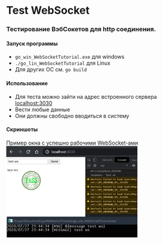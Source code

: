 # Test WebSocket
### Тестирование ВэбСокетов для http соединения. 

#### Запуск программы

* ```go_win_WebSocketTutorial.exe``` для windows
* ```./go_lin_WebSocketTutorial``` для Linux
* Для других ОС см. ```go build```


#### Использование
* Для теста можно зайти на адрес встроенного сервера
[localhost:3030](http://localhost:3030)
* Вести любые данные
* Они должны свободно вводиться в систему

#### Скриншоты
Пример окна с успешно рабочими WebSocket-ами
<br/>
<img src="_passWs.jpg" width="350" />
